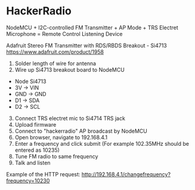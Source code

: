 # HackerRadio
 
NodeMCU + I2C-controlled FM Transmitter + AP Mode + TRS Electret Microphone = Remote Control Listening Device

Adafruit Stereo FM Transmitter with RDS/RBDS Breakout - Si4713
https://www.adafruit.com/product/1958

1. Solder length of wire for antenna
2. Wire up Si4713 breakout board to NodeMCU

- Node     Si4713
- 3V   ->  VIN
- GND  ->  GND
- D1   ->  SDA
- D2   ->  SCL

3.  Connect TRS electret mic to Si4714 TRS jack
4.  Upload firmware
5.  Connect to "hackerradio" AP broadcast by NodeMCU
6.  Open browser, navigate to 192.168.4.1
7.  Enter a frequency and click submit  (For example 102.35MHz should be entered as 10235)
8.  Tune FM radio to same frequency
9.  Talk and listen

Example of the HTTP request:
http://192.168.4.1/changefrequency?frequency=10230
